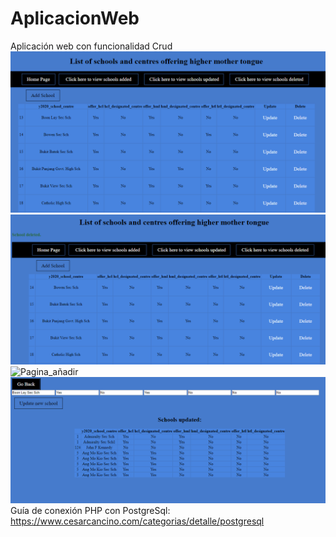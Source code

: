 # AplicacionWeb
Aplicación web con funcionalidad Crud\
![Pagina](https://github.com/AlexChungA/AplicacionWeb/blob/master/img_avance/Pagina.png)
![Pagina_borrar](https://github.com/AlexChungA/AplicacionWeb/blob/master/img_avance/Pagina_borrar.png)
![Pagina_añadir](https://github.com/AlexChungA/AplicacionWeb/blob/master/img_avance/Pagina_a%C3%B1adir.png)
![Pagina_actualizar](https://github.com/AlexChungA/AplicacionWeb/blob/master/img_avance/Pagina_actualizar.png)
Guía de conexión PHP con PostgreSql: https://www.cesarcancino.com/categorias/detalle/postgresql
